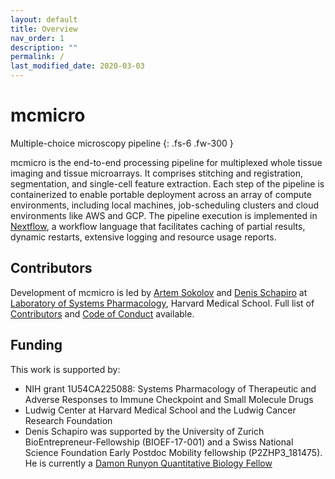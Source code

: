 ```yaml
---
layout: default
title: Overview
nav_order: 1
description: ""
permalink: /
last_modified_date: 2020-03-03
---
```


# mcmicro

Multiple-choice microscopy pipeline
{: .fs-6 .fw-300 }

mcmicro is the end-to-end processing pipeline for multiplexed whole tissue imaging and tissue microarrays. It comprises stitching and registration, segmentation, and single-cell feature extraction. Each step of the pipeline is containerized to enable portable deployment across an array of compute environments, including local machines, job-scheduling clusters and cloud environments like AWS and GCP. The pipeline execution is implemented in [Nextflow](https://www.nextflow.io/), a workflow language that facilitates caching of partial results, dynamic restarts, extensive logging and resource usage reports.

## Contributors
Development of mcmicro is led by [Artem Sokolov](https://github.com/ArtemSokolov) and [Denis Schapiro](https://github.com/DenisSch) at [Laboratory of Systems Pharmacology](https://hits.harvard.edu/the-program/laboratory-of-systems-pharmacology/about/), Harvard Medical School.
Full list of [Contributors]() and [Code of Conduct](https://github.com/labsyspharm/mcmicro/blob/DenisSch-CODEOFCONDUCT/docs/code_of_conduct.md) available. 

## Funding

This work is supported by:

* NIH grant 1U54CA225088: Systems Pharmacology of Therapeutic and Adverse Responses to Immune Checkpoint and Small Molecule Drugs
* Ludwig Center at Harvard Medical School and the Ludwig Cancer Research Foundation
* Denis Schapiro was supported by the University of Zurich BioEntrepreneur-Fellowship (BIOEF-17-001) and a Swiss National Science Foundation Early Postdoc Mobility fellowship (P2ZHP3_181475). He is currently a [Damon Runyon Quantitative Biology Fellow](https://www.damonrunyon.org/news/entries/5551/Damon%20Runyon%20Cancer%20Research%20Foundation%20awards%20new%20Quantitative%20Biology%20Fellowships)
